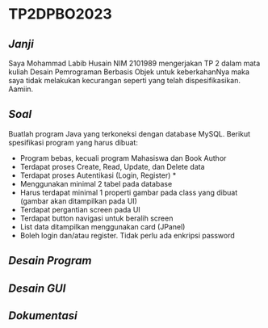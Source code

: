 # TP2DPBO2023

## *Janji*
Saya Mohammad Labib Husain NIM 2101989 mengerjakan TP 2 dalam mata kuliah Desain Pemrograman Berbasis Objek untuk keberkahanNya maka saya tidak melakukan kecurangan seperti yang telah dispesifikasikan. Aamiin.

## *Soal*
Buatlah program Java yang terkoneksi dengan database MySQL. Berikut spesifikasi program yang harus dibuat:
* Program bebas, kecuali program Mahasiswa dan Book Author
* Terdapat proses Create, Read, Update, dan Delete data
* Terdapat proses Autentikasi (Login, Register) *
* Menggunakan minimal 2 tabel pada database
* Harus terdapat minimal 1 properti gambar pada class yang dibuat (gambar akan ditampilkan pada UI)
* Terdapat pergantian screen pada UI
* Terdapat button navigasi untuk beralih screen
* List data ditampilkan menggunakan card (JPanel)
* Boleh login dan/atau register. Tidak perlu ada enkripsi password

## *Desain Program*

## *Desain GUI*
## *Dokumentasi*

